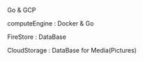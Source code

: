 Go & GCP

computeEngine : Docker & Go

FireStore     : DataBase

CloudStorage  : DataBase for Media(Pictures)
